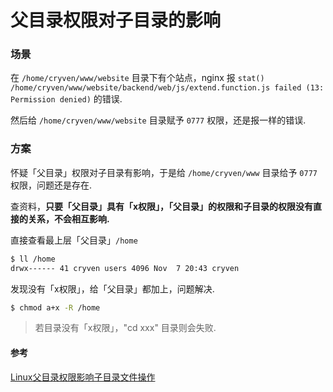 父目录权限对子目录的影响
=========================


### 场景

在 `/home/cryven/www/website` 目录下有个站点，nginx 报 `stat() /home/cryven/www/website/backend/web/js/extend.function.js failed (13: Permission denied)` 的错误.  

然后给 `/home/cryven/www/website` 目录赋予 `0777` 权限，还是报一样的错误.


### 方案

怀疑「父目录」权限对子目录有影响，于是给 `/home/cryven/www` 目录给予 `0777` 权限，问题还是存在.

查资料，**只要「父目录」具有「x权限」，「父目录」的权限和子目录的权限没有直接的关系，不会相互影响.**

直接查看最上层「父目录」`/home`
```bash
$ ll /home
drwx------ 41 cryven users 4096 Nov  7 20:43 cryven
```

发现没有「x权限」，给「父目录」都加上，问题解决.
```bash
$ chmod a+x -R /home
```

> 若目录没有「x权限」，"cd xxx" 目录则会失败.

#### 参考
[Linux父目录权限影响子目录文件操作](http://www.embeddedlinux.org.cn/emb-linux/entry-level/201701/11-6119.html)
